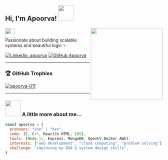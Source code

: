<h2> Hi, I'm Apoorva! <img src="https://media.giphy.com/media/mGcNjsfWAjY5AEZNw6/giphy.gif" width="50"></h2>
<img align='right' src="https://media.giphy.com/media/ieyl9zmCjO4b4t6qoY/giphy.gif" width="230">

<!-- <p> </p> -->
  <img src="https://media.giphy.com/media/WUlplcMpOCEmTGBtBW/giphy.gif" width="30">  
<br>Passionate about building scalable systems and beautiful logic ✨</em></p>

[![Linkedin: apoorva](https://img.shields.io/badge/-Apoorva-blue?style=flat-square&logo=Linkedin&logoColor=white&link=https://www.linkedin.com/in/apoorva/)](https://www.linkedin.com/in/apoorva/)
[![GitHub Apoorva](https://img.shields.io/github/followers/apoorva-011?label=follow&style=social)](https://github.com/apoorva-011)

---

### 🏆 GitHub Trophies  
<p align="left">
  <a href="https://github.com/ryo-ma/github-profile-trophy">
    <img src="https://github-profile-trophy.vercel.app/?username=apoorva-011&theme=onedark&margin-w=10&margin-h=10" alt="apoorva-011" />
  </a>
</p>

---

### <img src="https://media.giphy.com/media/VgCDAzcKvsR6OM0uWg/giphy.gif" width="50"> A little more about me...

```javascript
const apoorva = {
  pronouns: "she" | "her",
  code: [C, C++, ReactJs HTML, CSS],
  tools: [Node.js, Express, MongoDB, OpenCV,Docker,AWS],
  interests: ["web development", "cloud computing", "problem solving"],
  challenge: "improving my DSA & system design skills",
}

